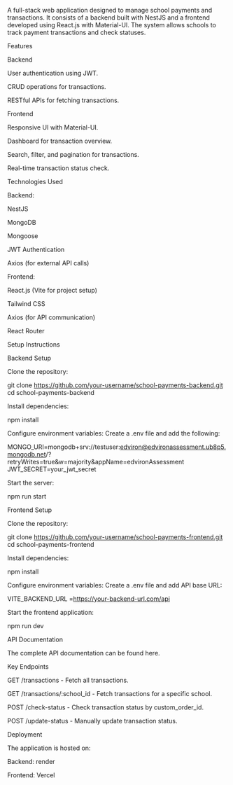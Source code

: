 A full-stack web application designed to manage school payments and transactions.
It consists of a backend built with NestJS and a frontend developed using React.js with Material-UI. 
The system allows schools to track payment transactions and check statuses.

Features

Backend

User authentication using JWT.

CRUD operations for transactions.

RESTful APIs for fetching transactions.


Frontend

Responsive UI with Material-UI.

Dashboard for transaction overview.

Search, filter, and pagination for transactions.

Real-time transaction status check.


Technologies Used

Backend:

NestJS

MongoDB

Mongoose

JWT Authentication

Axios (for external API calls)

Frontend:

React.js (Vite for project setup)

Tailwind CSS

Axios (for API communication)

React Router

Setup Instructions

Backend Setup

Clone the repository:

git clone https://github.com/your-username/school-payments-backend.git
cd school-payments-backend

Install dependencies:

npm install

Configure environment variables:
Create a .env file and add the following:

MONGO_URI=mongodb+srv://testuser:edviron@edvironassessment.ub8p5.mongodb.net/?retryWrites=true&w=majority&appName=edvironAssessment
JWT_SECRET=your_jwt_secret

Start the server:

npm run start

Frontend Setup

Clone the repository:

git clone https://github.com/your-username/school-payments-frontend.git
cd school-payments-frontend

Install dependencies:

npm install

Configure environment variables:
Create a .env file and add API base URL:

VITE_BACKEND_URL =https://your-backend-url.com/api

Start the frontend application:

npm run dev

API Documentation

The complete API documentation can be found here.

Key Endpoints

GET /transactions - Fetch all transactions.

GET /transactions/:school_id - Fetch transactions for a specific school.

POST /check-status - Check transaction status by custom_order_id.

POST /update-status - Manually update transaction status.


Deployment

The application is hosted on:

Backend: render

Frontend: Vercel 
